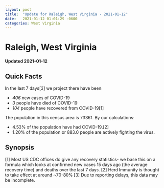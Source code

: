 ```yaml
---
layout: post
title:  "Update for Raleigh, West Virginia - 2021-01-12"
date:   2021-01-12 01:01:29 -0600
categories: West Virginia
---
```


# Raleigh, West Virginia
#### Updated 2021-01-12

## Quick Facts

In the last 7 days[3] we project there have been
- *406* new cases of COVID-19
- *3* people have died of COVID-19
- *104* people have recovered from COVID-19[1]

The population in this census area is 73361. By our calculations:
- 4.53% of the population have had COVID-19.[2]
- 1.20% of the population or 883.0 people are actively fighting the virus.

## Synopsis




[1] Most US CDC offices do give any recovery statistics- we base this on a formula which looks at confirmed new cases
15 days ago (the average recovery time) and deaths over the last 7 days.
[2] Herd Immunity is thought to take effect at around ~70-80%
[3] Due to reporting delays, this data may be incomplete. 
    